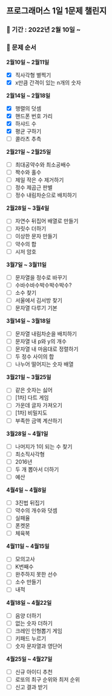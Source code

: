 ## 프로그래머스 1일 1문제 챌린지

### 📆 기간 : 2022년 2월 10일 ~

### 🧿 문제 순서

**2월10일 ~ 2월11일**

- [x] 직사각형 별찍기
- [x] x만큼 간격이 있는 n개의 숫자

**2월14일 ~ 2월18일**

- [x] 행렬의 덧셈
- [x] 핸드폰 번호 가리
- [x] 하샤드 수
- [x] 평균 구하기
- [ ] 콜라츠 추측

**2월21일 ~ 2월25일**

- [ ] 최대공약수와 최소공배수
- [ ] 짝수와 홀수
- [ ] 제일 작은 수 제거하기
- [ ] 정수 제곱근 판별
- [ ] 정수 내림차순으로 배치하기

**2월28일 ~ 3월4일**

- [ ] 자연수 뒤집어 배열로 만들기
- [ ] 자릿수 더하기
- [ ] 이상한 문자 만들기
- [ ] 약수의 합
- [ ] 시저 암호

**3월7일 ~ 3월11일**

- [ ] 문자열을 정수로 바꾸기
- [ ] 수바수바수박수박수박수?
- [ ] 소수 찾기
- [ ] 서울에서 김서방 찾기
- [ ] 문자열 다루기 기본

**3월14일 ~ 3월18일**

- [ ] 문자열 내림차순을 배치하기
- [ ] 문자열 내 p와 y의 개수
- [ ] 문자열 내 마음대로 정렬하기
- [ ] 두 정수 사이의 합
- [ ] 나누어 떨어지는 숫자 배열

**3월21일 ~ 3월25일**

- [ ] 같은 숫자는 싫어
- [ ] [1차] 다트 게임
- [ ] 가운데 글자 가져오기
- [ ] [1차] 비밀지도
- [ ] 부족한 금액 계산하기

**3월28일 ~ 4월1일**

- [ ] 나머지가 1이 되는 수 찾기
- [ ] 최소직사각형
- [ ] 2016년
- [ ] 두 개 뽑아서 더하기
- [ ] 예산

**4월4일 ~ 4월8일**

- [ ] 3진법 뒤집기
- [ ] 약수의 개수와 덧셈
- [ ] 실패율
- [ ] 폰켓몬
- [ ] 체육복

**4월11일 ~ 4월15일**

- [ ] 모의고사
- [ ] K번째수
- [ ] 완주하지 못한 선수
- [ ] 소수 만들기
- [ ] 내적

**4월18일 ~ 4월22일**

- [ ] 음양 더하기
- [ ] 없는 숫자 더하기
- [ ] 크레인 인형뽑기 게임
- [ ] 키패드 누르기
- [ ] 숫자 문자열과 영단어

**4월25일 ~ 4월27일**

- [ ] 신규 아이디 추천
- [ ] 로또의 최구 순위와 최저 순위
- [ ] 신고 결과 받기
